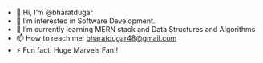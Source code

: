 - 👋 Hi, I’m @bharatdugar
- 👀 I’m interested in Software Development.
- 🌱 I’m currently learning MERN stack and Data Structures and Algorithms
- 📫 How to reach me: bharatdugar48@gmail.com
- ⚡ Fun fact: Huge Marvels Fan!!

<!---
bharatdugar/bharatdugar is a ✨ special ✨ repository because its `README.md` (this file) appears on your GitHub profile.
You can click the Preview link to take a look at your changes.
--->
